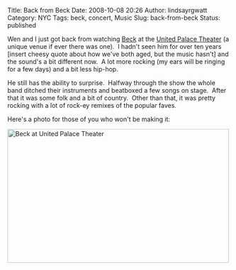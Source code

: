 Title: Back from Beck
Date: 2008-10-08 20:26
Author: lindsayrgwatt
Category: NYC
Tags: beck, concert, Music
Slug: back-from-beck
Status: published

Wen and I just got back from watching [Beck](http://www.myspace.com/beck) at the [United Palace Theater](http://en.wikipedia.org/wiki/United_Palace_Theater) (a unique venue if ever there was one).  I hadn't seen him for over ten years \[insert cheesy quote about how we've both aged, but the music hasn't\] and the sound's a bit different now.  A lot more rocking (my ears will be ringing for a few days) and a bit less hip-hop.

He still has the ability to surprise.  Halfway through the show the whole band ditched their instruments and beatboxed a few songs on stage.  After that it was some folk and a bit of country.  Other than that, it was pretty rocking with a lot of rock-ey remixes of the popular faves.

Here's a photo for those of you who won't be making it:

[<img src="{static}/images/2008/10/img_0372.jpg" title="Beck at United Palace Theater" class="aligncenter size-full " width="500" height="302" />]({static}/images/2008/10/img_0372.jpg)
